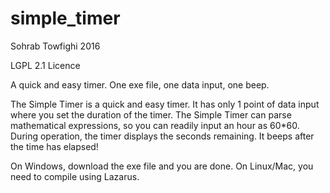 # simple_timer
Sohrab Towfighi 2016

LGPL 2.1 Licence

A quick and easy timer. One exe file, one data input, one beep. 

The Simple Timer is a quick and easy timer. It has only 1 point of data input where you set the duration of the timer. The Simple Timer can parse mathematical expressions, so you can readily input an hour as 60*60. During operation, the timer displays the seconds remaining. It beeps after the time has elapsed!

On Windows, download the exe file and you are done. On Linux/Mac, you need to compile using Lazarus.
